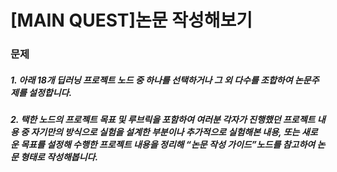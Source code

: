 # [MAIN QUEST]논문 작성해보기

### 문제

##### 1. 아래 18개 딥러닝 프로젝트 노드 중 하나를 선택하거나 그 외 다수를 조합하여 논문주제를 설정합니다.
##### 2. 택한 노드의 프로젝트 목표 및 루브릭을 포함하여 여러분 각자가 진행했던 프로젝트 내용 중 자기만의 방식으로 실험을 설계한 부분이나 추가적으로 실험해본 내용, 또는 새로운 목표를 설정해 수행한 프로젝트 내용을 정리해 “논문 작성 가이드”노드를 참고하여 논문 형태로 작성해봅니다.
